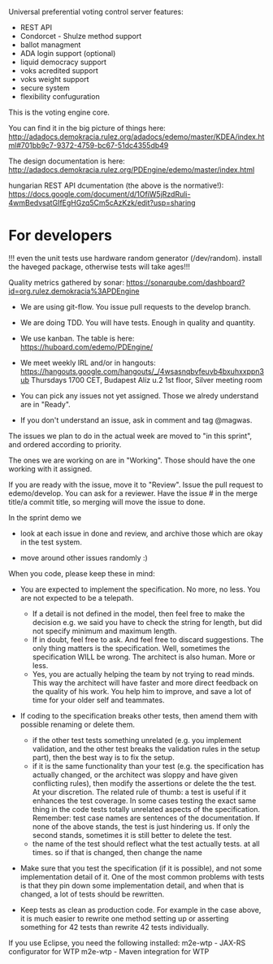 Universal preferential voting control server
features:
- REST API
- Condorcet - Shulze method support
- ballot managment
- ADA login support (optional)
- liquid democracy support
- voks acredited support
- voks weight support
- secure system
- flexibility confuguration


This is the voting engine core.

You can find it in the big picture of things here:
http://adadocs.demokracia.rulez.org/adadocs/edemo/master/KDEA/index.html#701bb9c7-9372-4759-bc67-51dc4355db49

The design documentation is here:
http://adadocs.demokracia.rulez.org/PDEngine/edemo/master/index.html

hungarian REST API dcumentation (the above is the normative!):
https://docs.google.com/document/d/1OfiW5jRzdRuli-4wmBedvsatGIfEgHGzq5Cm5cAzKzk/edit?usp=sharing

# For developers

!!! even the unit tests use hardware random generator (/dev/random). install the haveged package,
otherwise tests will take ages!!!

Quality metrics gathered by sonar: https://sonarqube.com/dashboard?id=org.rulez.demokracia%3APDEngine

- We are using git-flow. You issue pull requests to the develop branch.

- We are doing TDD. You will have tests. Enough in quality and quantity.

- We use kanban. The table is here: https://huboard.com/edemo/PDEngine/

- We meet weekly IRL and/or in hangouts:
 https://hangouts.google.com/hangouts/_/4wsasnqbvfeuvb4bxuhxxppn3ub
 Thursdays 1700 CET, Budapest Alíz u.2 1st floor, Silver meeting room

- You can pick any issues not yet assigned. Those we alredy understand are in "Ready".

- If you don't understand an issue, ask in comment and tag @magwas.

The issues we plan to do in the actual week are moved to "in this sprint", and ordered according to priority.

The ones we are working on are in "Working". Those should have the one working with it assigned.

If you are ready with the issue, move it to "Review". Issue the pull request to edemo/develop. You can ask for a reviewer.
Have the issue # in the merge title/a commit title, so merging will move the issue to done.

In the sprint demo we

 - look at each issue in done and review, and archive those which are okay in the test system.

 - move around other issues randomly :)

When you code, please keep these in mind:

- You are expected to implement the specification. No more, no less. You are not expected to be a telepath.
  - If a detail is not defined in the model, then feel free to make the decision
    e.g. we said you have to check the string for length, but did not specify minimum and maximum length.
   - If in doubt, feel free to ask. And feel free to discard suggestions. The only thing matters is the specification.
    Well, sometimes the specification WILL be wrong. The architect is also human. More or less.
  - Yes, you are actually helping the team by not trying to read minds. This way the architect will have faster and
   more direct feedback on the quality of his work. You help him to improve, and save a lot of time for your older self and teammates.

- If coding to the specification breaks other tests, then amend them with possible renaming or delete them.
  - if the other test tests something unrelated (e.g. you implement validation, and the other test breaks the validation
   rules in the setup part), then the best way is to fix the setup.
  - if it is the same functionality than your test (e.g. the specification has actually changed, or the architect was sloppy
    and have given conflicting rules), then modify the assertions or delete the the test. At your discretion.
   The related rule of thumb: a test is useful if it enhances the test coverage. In some cases testing the exact same thing
   in the code tests totally unrelated aspects of the specification. Remember: test case names are sentences of the documentation.
   If none of the above stands, the test is just hindering us. If only the second stands, sometimes it is still better to delete the test.
  - the name of the test should reflect what the test actually tests. at all times. so if that is changed, then change the name
 
- Make sure that you test the specification (if it is possible), and not some implementation detail of it.
  One of the most common problems with tests is that they pin down some implementation detail, and when that is changed,
  a lot of tests should be rewritten.

- Keep tests as clean as production code. For example in the case above, it is much easier to rewrite one method setting up or asserting
  something for 42 tests than rewrite 42 tests individually.

If you use Eclipse, you need the following installed:
m2e-wtp - JAX-RS configurator for WTP
m2e-wtp - Maven integration for WTP

